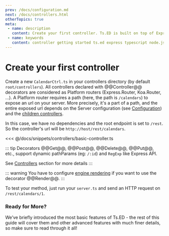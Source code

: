 ```yaml
---
prev: /docs/configuration.md
next: /docs/controllers.html
otherTopics: true
meta:
 - name: description
   content: Create your first controller. Ts.ED is built on top of Express and uses TypeScript language.
 - name: keywords
   content: controller getting started ts.ed express typescript node.js javascript decorators mvc class models
---
```

# Create your first controller

Create a new `CalendarCtrl.ts` in your controllers directory (by default `root/controllers`).
All controllers declared with @@Controller@@ decorators are considered as Platform routers (Express.Router, Koa.Router, ...). 
A Platform router requires a path (here, the path is `/calendars`) to expose an url on your server. 
More precisely, it's a part of a path, and the entire exposed url depends on the Server configuration (see [Configuration](/docs/configuration.md)) 
and the [children controllers](/docs/controllers.md).

In this case, we have no dependencies and the root endpoint is set to `/rest`. 
So the controller's url will be `http://host/rest/calendars`.

<<< @/docs/snippets/controllers/basic-controller.ts

::: tip
Decorators @@Get@@, @@Post@@, @@Delete@@, @@Put@@, etc., support dynamic pathParams (eg: `/:id`) and `RegExp` like Express API.

See [Controllers](/docs/controllers.md) section for more details
:::

::: warning
You have to configure [engine rendering](/tutorials/templating) if you want to use the decorator @@Render@@.
:::

To test your method, just run your `server.ts` and send an HTTP request on `/rest/calendars/1`.

### Ready for More?

We’ve briefly introduced the most basic features of Ts.ED - the rest of this guide will cover them and other advanced features with much finer details, so make sure to read through it all!

